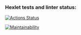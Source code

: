 ### Hexlet tests and linter status:

[![Actions Status](https://github.com/bumerboy86/frontend-project-44/workflows/hexlet-check/badge.svg)](https://github.com/bumerboy86/frontend-project-44/actions)

[![Maintainability](https://api.codeclimate.com/v1/badges/4a6f7f7ce6b2d4fdc4e3/maintainability)](https://codeclimate.com/github/bumerboy86/frontend-project-44/maintainability)
